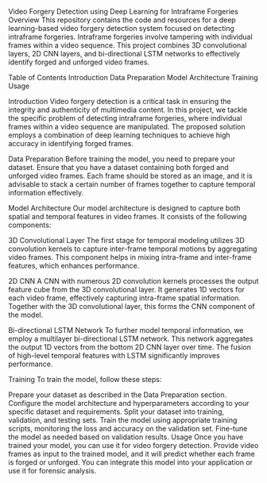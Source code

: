 Video Forgery Detection using Deep Learning for Intraframe Forgeries
Overview
This repository contains the code and resources for a deep learning-based video forgery detection system focused on detecting intraframe forgeries. Intraframe forgeries involve tampering with individual frames within a video sequence. This project combines 3D convolutional layers, 2D CNN layers, and bi-directional LSTM networks to effectively identify forged and unforged video frames.

Table of Contents
Introduction
Data Preparation
Model Architecture
Training
Usage

Introduction
Video forgery detection is a critical task in ensuring the integrity and authenticity of multimedia content. In this project, we tackle the specific problem of detecting intraframe forgeries, where individual frames within a video sequence are manipulated. The proposed solution employs a combination of deep learning techniques to achieve high accuracy in identifying forged frames.

Data Preparation
Before training the model, you need to prepare your dataset. Ensure that you have a dataset containing both forged and unforged video frames. Each frame should be stored as an image, and it is advisable to stack a certain number of frames together to capture temporal information effectively.

Model Architecture
Our model architecture is designed to capture both spatial and temporal features in video frames. It consists of the following components:

3D Convolutional Layer
The first stage for temporal modeling utilizes 3D convolution kernels to capture inter-frame temporal motions by aggregating video frames. This component helps in mixing intra-frame and inter-frame features, which enhances performance.

2D CNN
A CNN with numerous 2D convolution kernels processes the output feature cube from the 3D convolutional layer. It generates 1D vectors for each video frame, effectively capturing intra-frame spatial information. Together with the 3D convolutional layer, this forms the CNN component of the model.

Bi-directional LSTM Network
To further model temporal information, we employ a multilayer bi-directional LSTM network. This network aggregates the output 1D vectors from the bottom 2D CNN layer over time. The fusion of high-level temporal features with LSTM significantly improves performance.

Training
To train the model, follow these steps:

Prepare your dataset as described in the Data Preparation section.
Configure the model architecture and hyperparameters according to your specific dataset and requirements.
Split your dataset into training, validation, and testing sets.
Train the model using appropriate training scripts, monitoring the loss and accuracy on the validation set.
Fine-tune the model as needed based on validation results.
Usage
Once you have trained your model, you can use it for video forgery detection. Provide video frames as input to the trained model, and it will predict whether each frame is forged or unforged. You can integrate this model into your application or use it for forensic analysis.









